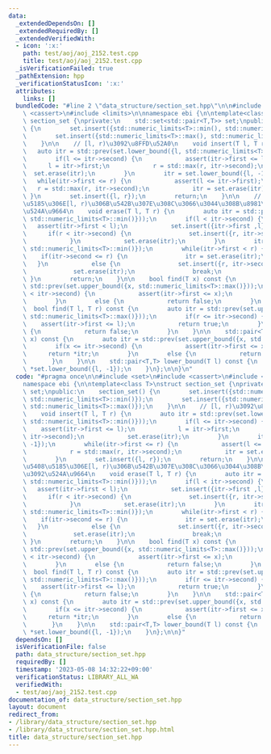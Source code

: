 ```yaml
---
data:
  _extendedDependsOn: []
  _extendedRequiredBy: []
  _extendedVerifiedWith:
  - icon: ':x:'
    path: test/aoj/aoj_2152.test.cpp
    title: test/aoj/aoj_2152.test.cpp
  _isVerificationFailed: true
  _pathExtension: hpp
  _verificationStatusIcon: ':x:'
  attributes:
    links: []
  bundledCode: "#line 2 \"data_structure/section_set.hpp\"\n\n#include <set>\n#include\
    \ <cassert>\n#include <limits>\n\nnamespace ebi {\n\ntemplate<class T>\nstruct\
    \ section_set {\nprivate:\n    std::set<std::pair<T,T>> set;\npublic:\n    section_set()\
    \ {\n        set.insert({std::numeric_limits<T>::min(), std::numeric_limits<T>::min()});\n\
    \        set.insert({std::numeric_limits<T>::max(), std::numeric_limits<T>::max()});\n\
    \    }\n\n    // [l, r)\u3092\u8FFD\u52A0\n    void insert(T l, T r) {\n     \
    \   auto itr = std::prev(set.lower_bound({l, std::numeric_limits<T>::min()}));\n\
    \        if(l <= itr->second) {\n            assert(itr->first <= l);\n      \
    \      l = itr->first;\n            r = std::max(r, itr->second);\n          \
    \  set.erase(itr);\n        }\n        itr = set.lower_bound({l, -1});\n     \
    \   while(itr->first <= r) {\n            assert(l <= itr->first);\n         \
    \   r = std::max(r, itr->second);\n            itr = set.erase(itr);\n       \
    \ }\n        set.insert({l, r});\n        return;\n    }\n\n    // \u96C6\u5408\
    \u5185\u306E[l, r)\u306B\u542B\u307E\u308C\u3066\u3044\u308B\u8981\u7D20\u3092\
    \u524A\u9664\n    void erase(T l, T r) {\n        auto itr = std::prev(set.lower_bound({l,\
    \ std::numeric_limits<T>::min()}));\n        if(l < itr->second) {\n         \
    \   assert(itr->first < l);\n            set.insert({itr->first ,l});\n      \
    \      if(r < itr->second) {\n                set.insert({r, itr->second});\n\
    \            }\n            set.erase(itr);\n        }\n        itr = set.lower_bound({l,\
    \ std::numeric_limits<T>::min()});\n        while(itr->first < r) {\n        \
    \    if(itr->second <= r) {\n                itr = set.erase(itr);\n         \
    \   }\n            else {\n                set.insert({r, itr->second});\n   \
    \             set.erase(itr);\n                break;\n            }\n       \
    \ }\n        return;\n    }\n\n    bool find(T x) const {\n        auto itr =\
    \ std::prev(set.upper_bound({x, std::numeric_limits<T>::max()}));\n        if(x\
    \ < itr->second) {\n            assert(itr->first <= x);\n            return true;\n\
    \        }\n        else {\n            return false;\n        }\n    }\n\n  \
    \  bool find(T l, T r) const {\n        auto itr = std::prev(set.upper_bound({l,\
    \ std::numeric_limits<T>::max()}));\n        if(r <= itr->second) {\n        \
    \    assert(itr->first <= l);\n            return true;\n        }\n        else\
    \ {\n            return false;\n        }\n    }\n\n    std::pair<T,T> belong(T\
    \ x) const {\n        auto itr = std::prev(set.upper_bound({x, std::numeric_limits<T>::max()}));\n\
    \        if(x <= itr->second) {\n            assert(itr->first <= x);\n      \
    \      return *itr;\n        }\n        else {\n            return {0, 0};\n \
    \       }\n    }\n\n    std::pair<T,T> lower_bound(T l) const {\n        return\
    \ *set.lower_bound({l, -1});\n    }\n};\n\n}\n"
  code: "#pragma once\n\n#include <set>\n#include <cassert>\n#include <limits>\n\n\
    namespace ebi {\n\ntemplate<class T>\nstruct section_set {\nprivate:\n    std::set<std::pair<T,T>>\
    \ set;\npublic:\n    section_set() {\n        set.insert({std::numeric_limits<T>::min(),\
    \ std::numeric_limits<T>::min()});\n        set.insert({std::numeric_limits<T>::max(),\
    \ std::numeric_limits<T>::max()});\n    }\n\n    // [l, r)\u3092\u8FFD\u52A0\n\
    \    void insert(T l, T r) {\n        auto itr = std::prev(set.lower_bound({l,\
    \ std::numeric_limits<T>::min()}));\n        if(l <= itr->second) {\n        \
    \    assert(itr->first <= l);\n            l = itr->first;\n            r = std::max(r,\
    \ itr->second);\n            set.erase(itr);\n        }\n        itr = set.lower_bound({l,\
    \ -1});\n        while(itr->first <= r) {\n            assert(l <= itr->first);\n\
    \            r = std::max(r, itr->second);\n            itr = set.erase(itr);\n\
    \        }\n        set.insert({l, r});\n        return;\n    }\n\n    // \u96C6\
    \u5408\u5185\u306E[l, r)\u306B\u542B\u307E\u308C\u3066\u3044\u308B\u8981\u7D20\
    \u3092\u524A\u9664\n    void erase(T l, T r) {\n        auto itr = std::prev(set.lower_bound({l,\
    \ std::numeric_limits<T>::min()}));\n        if(l < itr->second) {\n         \
    \   assert(itr->first < l);\n            set.insert({itr->first ,l});\n      \
    \      if(r < itr->second) {\n                set.insert({r, itr->second});\n\
    \            }\n            set.erase(itr);\n        }\n        itr = set.lower_bound({l,\
    \ std::numeric_limits<T>::min()});\n        while(itr->first < r) {\n        \
    \    if(itr->second <= r) {\n                itr = set.erase(itr);\n         \
    \   }\n            else {\n                set.insert({r, itr->second});\n   \
    \             set.erase(itr);\n                break;\n            }\n       \
    \ }\n        return;\n    }\n\n    bool find(T x) const {\n        auto itr =\
    \ std::prev(set.upper_bound({x, std::numeric_limits<T>::max()}));\n        if(x\
    \ < itr->second) {\n            assert(itr->first <= x);\n            return true;\n\
    \        }\n        else {\n            return false;\n        }\n    }\n\n  \
    \  bool find(T l, T r) const {\n        auto itr = std::prev(set.upper_bound({l,\
    \ std::numeric_limits<T>::max()}));\n        if(r <= itr->second) {\n        \
    \    assert(itr->first <= l);\n            return true;\n        }\n        else\
    \ {\n            return false;\n        }\n    }\n\n    std::pair<T,T> belong(T\
    \ x) const {\n        auto itr = std::prev(set.upper_bound({x, std::numeric_limits<T>::max()}));\n\
    \        if(x <= itr->second) {\n            assert(itr->first <= x);\n      \
    \      return *itr;\n        }\n        else {\n            return {0, 0};\n \
    \       }\n    }\n\n    std::pair<T,T> lower_bound(T l) const {\n        return\
    \ *set.lower_bound({l, -1});\n    }\n};\n\n}"
  dependsOn: []
  isVerificationFile: false
  path: data_structure/section_set.hpp
  requiredBy: []
  timestamp: '2023-05-08 14:32:22+09:00'
  verificationStatus: LIBRARY_ALL_WA
  verifiedWith:
  - test/aoj/aoj_2152.test.cpp
documentation_of: data_structure/section_set.hpp
layout: document
redirect_from:
- /library/data_structure/section_set.hpp
- /library/data_structure/section_set.hpp.html
title: data_structure/section_set.hpp
---
```

